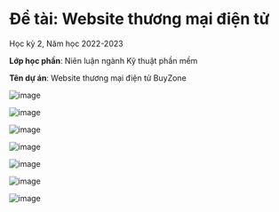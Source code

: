 # Đề tài: Website thương mại điện tử 

Học kỳ 2, Năm học 2022-2023

**Lớp học phần**: Niên luận ngành Kỹ thuật phần mềm

**Tên dự án**: Website thương mại điện tử BuyZone

![image](https://github.com/ducle2801/Nhom13_VNZoneApp/assets/150829102/e4e03fcc-4511-4214-8099-e8ba5d411b2d)

![image](https://github.com/ducle2801/Nhom13_VNZoneApp/assets/150829102/3e5c9bdb-9fc5-4ad3-8f51-1adcb04e2303)

![image](https://github.com/ducle2801/Nhom13_VNZoneApp/assets/150829102/b41695a4-5389-4410-ba95-4828e9c7dd64)

![image](https://github.com/ducle2801/Nhom13_VNZoneApp/assets/150829102/329b0eba-ae86-4532-951c-e33a7d6db593)

![image](https://github.com/ducle2801/Nhom13_VNZoneApp/assets/150829102/d22b08d1-c01b-46e7-bb35-875f6c70ab8c)

![image](https://github.com/ducle2801/Nhom13_VNZoneApp/assets/150829102/36acfe6d-cad5-43aa-b2c9-c76fa4950622)

![image](https://github.com/ducle2801/Nhom13_VNZoneApp/assets/150829102/90b2328f-79cb-4ee8-9ddd-95b6a0fe157e)






